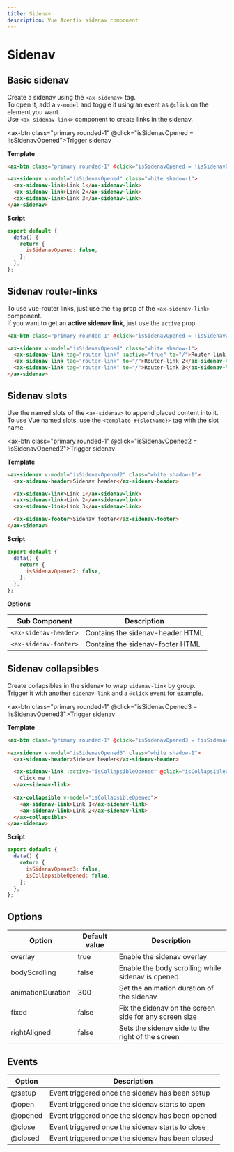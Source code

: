 ```yaml
---
title: Sidenav
description: Vue Axentix sidenav component
---
```


# Sidenav

## Basic sidenav

Create a sidenav using the `<ax-sidenav>` tag.  
To open it, add a `v-model` and toggle it using an event as `@click` on the element you want.  
Use `<ax-sidenav-link>` component to create links in the sidenav.

<ax-btn class="primary rounded-1" @click="isSidenavOpened = !isSidenavOpened">Trigger sidenav</ax-btn>

<template>
  <ax-sidenav v-model="isSidenavOpened" class="white shadow-1">
    <ax-sidenav-link>Link 1</ax-sidenav-link>
    <ax-sidenav-link>Link 2</ax-sidenav-link>
    <ax-sidenav-link>Link 3</ax-sidenav-link>
  </ax-sidenav>
</template>

**Template**

```html
<ax-btn class="primary rounded-1" @click="isSidenavOpened = !isSidenavOpened">Trigger sidenav</ax-btn>

<ax-sidenav v-model="isSidenavOpened" class="white shadow-1">
  <ax-sidenav-link>Link 1</ax-sidenav-link>
  <ax-sidenav-link>Link 2</ax-sidenav-link>
  <ax-sidenav-link>Link 3</ax-sidenav-link>
</ax-sidenav>
```

**Script**

```js
export default {
  data() {
    return {
      isSidenavOpened: false,
    };
  },
};
```

## Sidenav router-links

To use vue-router links, just use the `tag` prop of the `<ax-sidenav-link>` component.  
If you want to get an **active sidenav link**, just use the `active` prop.

```html
<ax-btn class="primary rounded-1" @click="isSidenavOpened = !isSidenavOpened">Trigger sidenav</ax-btn>

<ax-sidenav v-model="isSidenavOpened" class="white shadow-1">
  <ax-sidenav-link tag="router-link" :active="true" to="/">Router-link 1</ax-sidenav-link>
  <ax-sidenav-link tag="router-link" to="/">Router-link 2</ax-sidenav-link>
  <ax-sidenav-link tag="router-link" to="/">Router-link 3</ax-sidenav-link>
</ax-sidenav>
```

## Sidenav slots

Use the named slots of the `<ax-sidenav>` to append placed content into it.  
To use Vue named slots, use the `<template #{slotName}>` tag with the slot name.

<ax-btn class="primary rounded-1" @click="isSidenavOpened2 = !isSidenavOpened2">Trigger sidenav</ax-btn>

<template>
  <ax-sidenav v-model="isSidenavOpened2" class="white shadow-1">
    <ax-sidenav-header>Sidenav header</ax-sidenav-header>
    <ax-sidenav-link>Link 1</ax-sidenav-link>
    <ax-sidenav-link>Link 2</ax-sidenav-link>
    <ax-sidenav-link>Link 3</ax-sidenav-link>
    <ax-sidenav-footer>Sidenav footer</ax-sidenav-footer>
  </ax-sidenav>
</template>

**Template**

```html
<ax-sidenav v-model="isSidenavOpened2" class="white shadow-1">
  <ax-sidenav-header>Sidenav header</ax-sidenav-header>

  <ax-sidenav-link>Link 1</ax-sidenav-link>
  <ax-sidenav-link>Link 2</ax-sidenav-link>
  <ax-sidenav-link>Link 3</ax-sidenav-link>

  <ax-sidenav-footer>Sidenav footer</ax-sidenav-footer>
</ax-sidenav>
```

**Script**

```js
export default {
  data() {
    return {
      isSidenavOpened2: false,
    };
  },
};
```

**Options**

| Sub Component         | Description                      |
| --------------------- | -------------------------------- |
| `<ax-sidenav-header>` | Contains the sidenav-header HTML |
| `<ax-sidenav-footer>` | Contains the sidenav-footer HTML |

## Sidenav collapsibles

Create collapsibles in the sidenav to wrap `sidenav-link` by group.  
Trigger it with another `sidenav-link` and a `@click` event for example.

<ax-btn class="primary rounded-1" @click="isSidenavOpened3 = !isSidenavOpened3">Trigger sidenav</ax-btn>

<template>
  <ax-sidenav v-model="isSidenavOpened3" class="white shadow-1">
    <ax-sidenav-header>Sidenav header</ax-sidenav-header>
    <ax-sidenav-link :active="isCollapsibleOpened" @click="isCollapsibleOpened = !isCollapsibleOpened"> 
      Click me !
    </ax-sidenav-link>
    <ax-collapsible v-model="isCollapsibleOpened">
      <ax-sidenav-link>Link 1</ax-sidenav-link>
      <ax-sidenav-link>Link 2</ax-sidenav-link>
    </ax-collapsible>
  </ax-sidenav>
</template>

**Template**

```html
<ax-btn class="primary rounded-1" @click="isSidenavOpened3 = !isSidenavOpened3">Trigger sidenav</ax-btn>

<ax-sidenav v-model="isSidenavOpened3" class="white shadow-1">
  <ax-sidenav-header>Sidenav header</ax-sidenav-header>

  <ax-sidenav-link :active="isCollapsibleOpened" @click="isCollapsibleOpened = !isCollapsibleOpened">
    Click me !
  </ax-sidenav-link>
  
  <ax-collapsible v-model="isCollapsibleOpened">
    <ax-sidenav-link>Link 1</ax-sidenav-link>
    <ax-sidenav-link>Link 2</ax-sidenav-link>
  </ax-collapsible>
</ax-sidenav>
```

**Script**

```js
export default {
  data() {
    return {
      isSidenavOpened3: false,
      isCollapsibleOpened: false,
    };
  },
};
```

## Options

| Option            | Default value | Description                                            |
| ----------------- | ------------- | ------------------------------------------------------ |
| overlay           | true          | Enable the sidenav overlay                             |
| bodyScrolling     | false         | Enable the body scrolling while sidenav is opened      |
| animationDuration | 300           | Set the animation duration of the sidenav              |
| fixed             | false         | Fix the sidenav on the screen side for any screen size |
| rightAligned      | false         | Sets the sidenav side to the right of the screen       |

## Events

| Option  | Description                                      |
| ------- | ------------------------------------------------ |
| @setup  | Event triggered once the sidenav has been setup  |
| @open   | Event triggered once the sidenav starts to open  |
| @opened | Event triggered once the sidenav has been opened |
| @close  | Event triggered once the sidenav starts to close |
| @closed | Event triggered once the sidenav has been closed |

<script>
export default {
  data() {
    return {
      isSidenavOpened: false,
      isSidenavOpened2: false,
      isSidenavOpened3: false,
      isCollapsibleOpened: false
    }
  }
}
</script>
